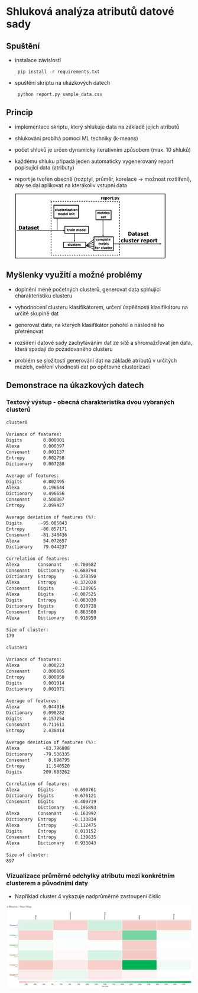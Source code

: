 # Shluková analýza atributů datové sady

## Spuštění

-  instalace závislostí
    
        pip install -r requirements.txt 

-  spuštění skriptu na ukázkových datech
    
        python report.py sample_data.csv  

## Princip

- implementace skriptu, který shlukuje data na základě jejich atributů

- shlukování probíhá pomocí ML techniky (k-means)

- počet shluků je určen dynamicky iterativním způsobem (max. 10 shluků)

- každému shluku připadá jeden automaticky vygenerovaný report popisující data (atributy)

- report je tvořen obecně (rozptyl, průměr, korelace → možnost rozšíření), aby se dal aplikovat na kterákoliv vstupní data

    ![image](./report_principle.png)

## Myšlenky využití a možné problémy

- doplnění méně početných clusterů, generovat data splńující charakteristiku clusteru

- vyhodnocení clusteru klasifikátorem, určení úspěšnosti klasifikátoru na určité skupině dat

- generovat data, na kterých klasifikátor pohořel a následně ho přetrénovat

- rozšíření datové sady zachytáváním dat ze sítě a shromažďovat jen data, která spadají do požadovaného clusteru

- problém se složitostí generování dat na základě atributů v určitých mezích, ověření vhodnosti dat po opětovné clusterizaci

## Demonstrace na úkazkových datech

### Textový výstup - obecná charakteristika dvou vybraných clusterů

    cluster0

    Variance of features:
    Digits        0.000001
    Alexa         0.000397
    Consonant     0.001137
    Entropy       0.002758
    Dictionary    0.007288

    Average of features:
    Digits        0.002495
    Alexa         0.196644
    Dictionary    0.496656
    Consonant     0.500067
    Entropy       2.099427

    Average deviation of features (%):
    Digits       -95.085843
    Entropy      -86.857171
    Consonant    -81.348436
    Alexa         54.072657
    Dictionary    79.044237

    Correlation of features:
    Alexa       Consonant    -0.700682
    Consonant   Dictionary   -0.688794
    Dictionary  Entropy      -0.378350
    Alexa       Entropy      -0.372028
    Consonant   Digits       -0.120965
    Alexa       Digits       -0.087525
    Digits      Entropy      -0.083030
    Dictionary  Digits        0.010728
    Consonant   Entropy       0.863500
    Alexa       Dictionary    0.916959

    Size of cluster:
    179 

    cluster1

    Variance of features:
    Alexa         0.000223
    Consonant     0.000805
    Entropy       0.000850
    Digits        0.001014
    Dictionary    0.001071

    Average of features:
    Alexa         0.044916
    Dictionary    0.098282
    Digits        0.157254
    Consonant     0.711611
    Entropy       2.438414

    Average deviation of features (%):
    Alexa         -83.796088
    Dictionary    -79.536335
    Consonant       8.698795
    Entropy        11.540520
    Digits        209.683262

    Correlation of features:
    Alexa       Digits       -0.690761
    Dictionary  Digits       -0.676121
    Consonant   Digits       -0.409719
                Dictionary   -0.195893
    Alexa       Consonant    -0.163992
    Dictionary  Entropy      -0.133834
    Alexa       Entropy      -0.112475
    Digits      Entropy       0.013152
    Consonant   Entropy       0.139635
    Alexa       Dictionary    0.933043

    Size of cluster:
    897 

### Vizualizace průměrné odchylky atributu mezi konkrétním clusterem a původními daty

- Například cluster 4 vykazuje nadprůměrné zastoupení číslic

![image](./x_means_new.PNG)
